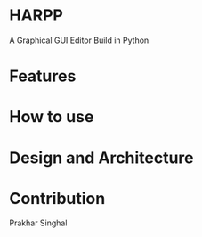 # HARPP
A Graphical GUI Editor Build in Python

# Features

# How to use

# Design and Architecture

# Contribution
Prakhar Singhal